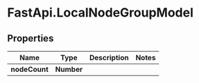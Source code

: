 # FastApi.LocalNodeGroupModel

## Properties

Name | Type | Description | Notes
------------ | ------------- | ------------- | -------------
**nodeCount** | **Number** |  | 


